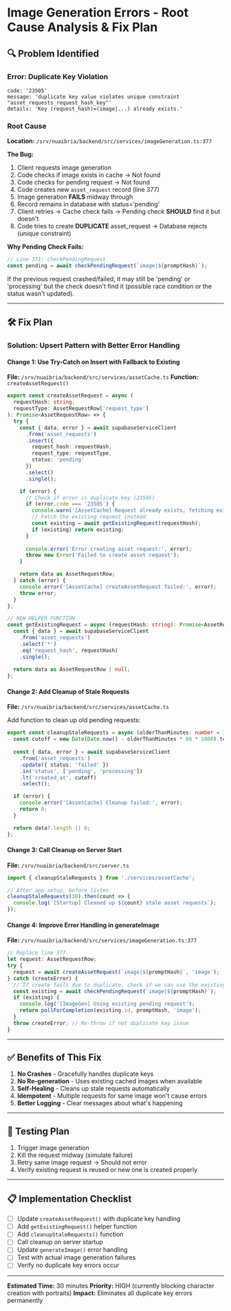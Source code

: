 # Image Generation Errors - Root Cause Analysis & Fix Plan

## 🔍 Problem Identified

### Error: Duplicate Key Violation
```
code: '23505'
message: 'duplicate key value violates unique constraint "asset_requests_request_hash_key"'
details: 'Key (request_hash)=(image|...) already exists.'
```

### Root Cause

**Location:** `/srv/nuaibria/backend/src/services/imageGeneration.ts:377`

**The Bug:**
1. Client requests image generation
2. Code checks if image exists in cache → Not found
3. Code checks for pending request → Not found  
4. Code creates new `asset_request` record (line 377)
5. Image generation **FAILS** midway through
6. Record remains in database with status='pending'
7. Client retries → Cache check fails → Pending check **SHOULD** find it but doesn't
8. Code tries to create **DUPLICATE** asset_request → Database rejects (unique constraint)

**Why Pending Check Fails:**
```typescript
// Line 371: checkPendingRequest
const pending = await checkPendingRequest(`image|${promptHash}`);
```

If the previous request crashed/failed, it may still be 'pending' or 'processing' but the check doesn't find it (possible race condition or the status wasn't updated).

---

## 🛠️ Fix Plan

### Solution: Upsert Pattern with Better Error Handling

#### Change 1: Use Try-Catch on Insert with Fallback to Existing
**File:** `/srv/nuaibria/backend/src/services/assetCache.ts`
**Function:** `createAssetRequest()`

```typescript
export const createAssetRequest = async (
  requestHash: string,
  requestType: AssetRequestRow['request_type']
): Promise<AssetRequestRow> => {
  try {
    const { data, error } = await supabaseServiceClient
      .from('asset_requests')
      .insert({
        request_hash: requestHash,
        request_type: requestType,
        status: 'pending'
      })
      .select()
      .single();

    if (error) {
      // Check if error is duplicate key (23505)
      if (error.code === '23505') {
        console.warn('[AssetCache] Request already exists, fetching existing:', requestHash);
        // Fetch the existing request instead
        const existing = await getExistingRequest(requestHash);
        if (existing) return existing;
      }
      
      console.error('Error creating asset request:', error);
      throw new Error('Failed to create asset request');
    }

    return data as AssetRequestRow;
  } catch (error) {
    console.error('[AssetCache] createAssetRequest failed:', error);
    throw error;
  }
};

// NEW HELPER FUNCTION
const getExistingRequest = async (requestHash: string): Promise<AssetRequestRow | null> => {
  const { data } = await supabaseServiceClient
    .from('asset_requests')
    .select('*')
    .eq('request_hash', requestHash)
    .single();
  
  return data as AssetRequestRow | null;
};
```

#### Change 2: Add Cleanup of Stale Requests
**File:** `/srv/nuaibria/backend/src/services/assetCache.ts`

Add function to clean up old pending requests:

```typescript
export const cleanupStaleRequests = async (olderThanMinutes: number = 30): Promise<number> => {
  const cutoff = new Date(Date.now() - olderThanMinutes * 60 * 1000).toISOString();
  
  const { data, error } = await supabaseServiceClient
    .from('asset_requests')
    .update({ status: 'failed' })
    .in('status', ['pending', 'processing'])
    .lt('created_at', cutoff)
    .select();

  if (error) {
    console.error('[AssetCache] Cleanup failed:', error);
    return 0;
  }

  return data?.length || 0;
};
```

#### Change 3: Call Cleanup on Server Start
**File:** `/srv/nuaibria/backend/src/server.ts`

```typescript
import { cleanupStaleRequests } from './services/assetCache';

// After app setup, before listen
cleanupStaleRequests(30).then(count => {
  console.log(`[Startup] Cleaned up ${count} stale asset requests`);
});
```

#### Change 4: Improve Error Handling in generateImage
**File:** `/srv/nuaibria/backend/src/services/imageGeneration.ts:377`

```typescript
// Replace line 377
let request: AssetRequestRow;
try {
  request = await createAssetRequest(`image|${promptHash}`, 'image');
} catch (createError) {
  // If create fails due to duplicate, check if we can use the existing one
  const existing = await checkPendingRequest(`image|${promptHash}`);
  if (existing) {
    console.log('[ImageGen] Using existing pending request');
    return pollForCompletion(existing.id, promptHash, 'image');
  }
  throw createError; // Re-throw if not duplicate key issue
}
```

---

## ✅ Benefits of This Fix

1. **No Crashes** - Gracefully handles duplicate keys
2. **No Re-generation** - Uses existing cached images when available
3. **Self-Healing** - Cleans up stale requests automatically
4. **Idempotent** - Multiple requests for same image won't cause errors
5. **Better Logging** - Clear messages about what's happening

---

## 🧪 Testing Plan

1. Trigger image generation
2. Kill the request midway (simulate failure)
3. Retry same image request → Should not error
4. Verify existing request is reused or new one is created properly

---

## 📋 Implementation Checklist

- [ ] Update `createAssetRequest()` with duplicate key handling
- [ ] Add `getExistingRequest()` helper function
- [ ] Add `cleanupStaleRequests()` function
- [ ] Call cleanup on server startup
- [ ] Update `generateImage()` error handling
- [ ] Test with actual image generation failures
- [ ] Verify no duplicate key errors occur

---

**Estimated Time:** 30 minutes
**Priority:** HIGH (currently blocking character creation with portraits)
**Impact:** Eliminates all duplicate key errors permanently
